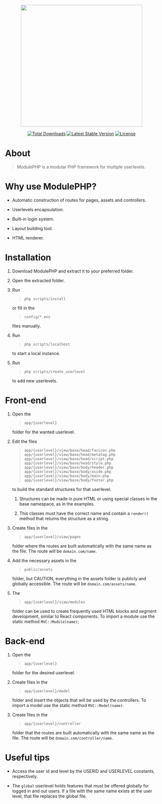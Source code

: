<p align="center"><a href="https://modulephp.com" target="_blank"><img src="https://modulephp.com/assets/img/logo.webp" width="400"></a></p>
<p align="center">
<a href="https://packagist.org/packages/modulephp/framework"><img src="https://img.shields.io/packagist/dt/modulephp/framework" alt="Total Downloads"></a>
<a href="https://packagist.org/packages/modulephp/framework"><img src="https://img.shields.io/packagist/v/modulephp/framework" alt="Latest Stable Version"></a>
<a href="https://packagist.org/packages/modulephp/framework"><img src="https://img.shields.io/packagist/l/modulephp/framework" alt="License"></a>
</p>


# About

>ModulePHP is a modular PHP framework for multiple userlevels.

# Why use ModulePHP?

- Automatic construction of routes for pages, assets and controllers.

- Userlevels encapsulation.

- Built-in login system.

- Layout building tool.

- HTML renderer.

# Installation

1. Download ModulePHP and extract it to your preferred folder.

2. Open the extracted folder.

3. Run 
   >`php scripts/install`
	 
	 or fill in the
	 >`config/*.env` 
	 
	 files manually.

4. Run 
   >`php scripts/localhost`
	 
	 to start a local instance.

5. Run
	>`php scripts/create_userlevel`

	to add new userlevels.


# Front-end

1. Open the
   >`app/{userlevel}`
	 
	 folder for the wanted userlevel.

2. Edit the files
   >`app/{userlevel}/view/base/head/favicon.php`
   >`app/{userlevel}/view/base/head/metatag.php`
   >`app/{userlevel}/view/base/head/script.php`
   >`app/{userlevel}/view/base/head/style.php`
   >`app/{userlevel}/view/base/body/header.php`
   >`app/{userlevel}/view/base/body/aside.php`
   >`app/{userlevel}/view/base/body/main.php`
   >`app/{userlevel}/view/base/body/footer.php`
	 
	 to build the standard structures for that userlevel.

   1. Structures can be made in pure HTML or using special classes in the base namespace, as in the examples.
   
   2.  This classes must have the correct name and contain a `render()` method that returns the structure as a string.

3. Create files in the
   >`app/{userlevel}/view/pages` 
	 
	 folder where the routes are built automatically with the same name as the file. The route will be `domain.com/name`.

4. Add the necessary assets in the
   >`public/assets` 
	 
	 folder, but CAUTION, everything in the assets folder is publicly and globally accessible. The route will be `domain.com/assets/name`.

5. The
   >`app/{userlevel}/view/modules`
	 
	 folder can be used to create frequently used HTML blocks and segment development, similar to React components. To import a module use the static method `MVC::Module(name)`;

# Back-end

1. Open the 
   >`app/{userlevel}` 
	 
	 folder for the desired userlevel.

2. Create files in the
   >`app/{userlevel}/model`
	 
	 folder and insert the objects that will be used by the controllers. To import a model use the static method `MVC::Model(name)`.

3. Create files in the
   >`app/{userlevel}/controller`
	 
	 folder that the routes are built automatically with the same name as the file. The route will be `domain.com/controller/name`.

# Useful tips

- Access the user id and level by the USERID and USERLEVEL constants, respectively.

- The `global` userlevel holds features that must be offered globally for logged in and out users. If a file with the same name exists at the user level, that file replaces the global file.
